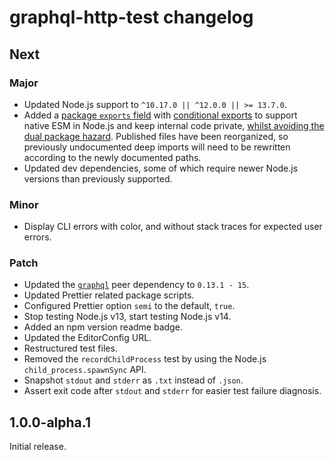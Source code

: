 # graphql-http-test changelog

## Next

### Major

- Updated Node.js support to `^10.17.0 || ^12.0.0 || >= 13.7.0`.
- Added a [package `exports` field](https://nodejs.org/api/esm.html#esm_package_entry_points) with [conditional exports](https://nodejs.org/api/esm.html#esm_conditional_exports) to support native ESM in Node.js and keep internal code private, [whilst avoiding the dual package hazard](https://nodejs.org/api/esm.html#esm_approach_1_use_an_es_module_wrapper). Published files have been reorganized, so previously undocumented deep imports will need to be rewritten according to the newly documented paths.
- Updated dev dependencies, some of which require newer Node.js versions than previously supported.

### Minor

- Display CLI errors with color, and without stack traces for expected user errors.

### Patch

- Updated the [`graphql`](https://npm.im/graphql) peer dependency to `0.13.1 - 15`.
- Updated Prettier related package scripts.
- Configured Prettier option `semi` to the default, `true`.
- Stop testing Node.js v13, start testing Node.js v14.
- Added an npm version readme badge.
- Updated the EditorConfig URL.
- Restructured test files.
- Removed the `recordChildProcess` test by using the Node.js `child_process.spawnSync` API.
- Snapshot `stdout` and `stderr` as `.txt` instead of `.json`.
- Assert exit code after `stdout` and `stderr` for easier test failure diagnosis.

## 1.0.0-alpha.1

Initial release.
